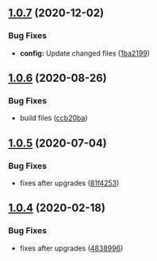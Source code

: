 ## [1.0.7](https://github.com/dword-design/prepend-data-to-vnodes/compare/v1.0.6...v1.0.7) (2020-12-02)


### Bug Fixes

* **config:** Update changed files ([1ba2199](https://github.com/dword-design/prepend-data-to-vnodes/commit/1ba2199a56c44ba3319cc29b7a334d083fe9b6d5))

## [1.0.6](https://github.com/dword-design/prepend-data-to-vnodes/compare/v1.0.5...v1.0.6) (2020-08-26)


### Bug Fixes

* build files ([ccb20ba](https://github.com/dword-design/prepend-data-to-vnodes/commit/ccb20bac40985f2a7065ce3396ca1751b290adaa))

## [1.0.5](https://github.com/dword-design/prepend-data-to-vnodes/compare/v1.0.4...v1.0.5) (2020-07-04)


### Bug Fixes

* fixes after upgrades ([81f4253](https://github.com/dword-design/prepend-data-to-vnodes/commit/81f4253e1150679d6fb9d7df9b0c3666fef6c745))

## [1.0.4](https://github.com/dword-design/prepend-data-to-vnodes/compare/v1.0.3...v1.0.4) (2020-02-18)


### Bug Fixes

* fixes after upgrades ([4838996](https://github.com/dword-design/prepend-data-to-vnodes/commit/4838996d2ee9c65373141951680316ff90a7c38a))
